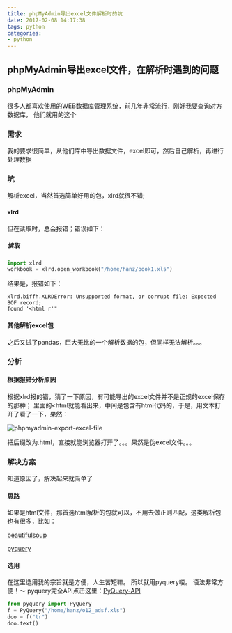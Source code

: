 ```yaml
---
title: phpMyAdmin导出excel文件解析时的坑
date: 2017-02-08 14:17:38
tags: python
categories: 
- python
---
```


## phpMyAdmin导出excel文件，在解析时遇到的问题

### phpMyAdmin
很多人都喜欢使用的WEB数据库管理系统，前几年非常流行，刚好我要查询对方数据库，
他们就用的这个

### 需求
我的要求很简单，从他们库中导出数据文件，excel即可，然后自己解析，再进行处理数据
<!--more-->

### 坑
解析excel，当然首选简单好用的包，xlrd就很不错;
#### xlrd
但在读取时，总会报错；错误如下：
##### 读取
```python
import xlrd
workbook = xlrd.open_workbook("/home/hanz/book1.xls")
```

结果是，报错如下：
```errorcode
xlrd.biffh.XLRDError: Unsupported format, or corrupt file: Expected BOF record;
found '<html r'"
```

#### 其他解析excel包
之后又试了pandas，巨大无比的一个解析数据的包，但同样无法解析。。。

### 分析
#### 根据报错分析原因
根据xlrd报的错，猜了一下原因，有可能导出的excel文件并不是正规的excel保存的那种；
里面的<html就能看出来，中间是包含有html代码的，于是，用文本打开了看了一下，果然：

![phpmyadmin-export-excel-file](http://oi1wvrjc2.bkt.clouddn.com/17-2-8/44364820-file_1486535637317_11f27.png)

把后缀改为.html，直接就能浏览器打开了。。。果然是伪excel文件。。。

### 解决方案
知道原因了，解决起来就简单了
#### 思路
如果是html文件，那首选html解析的包就可以，不用去做正则匹配，这类解析包也有很多，比如：

[beautifulsoup](https://www.crummy.com/software/BeautifulSoup/bs4/doc.zh/)

[pyquery](https://pythonhosted.org/pyquery)

#### 选用
在这里选用我的宗旨就是方便，人生苦短嘛。
所以就用pyquery喽。
语法非常方便！～
pyquery完全API点击这里：[PyQuery-API](https://pythonhosted.org/pyquery/api.html)
```python
from pyquery import PyQuery
f = PyQuery("/home/hanz/o12_adsf.xls")
doo = f("tr")
doo.text()
```